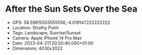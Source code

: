 # After the Sun Sets Over the Sea

- GPS: 58.59815555555556,-4.019147222222222
- Location: Strathy Point
- Tags: Landscape, Sunrise/Sunset
- Camera: Apple iPhone 14 Pro Max
- Date: 2023-04-21T20:50:40.000+01:00
- Dimensions: 4030x3022
